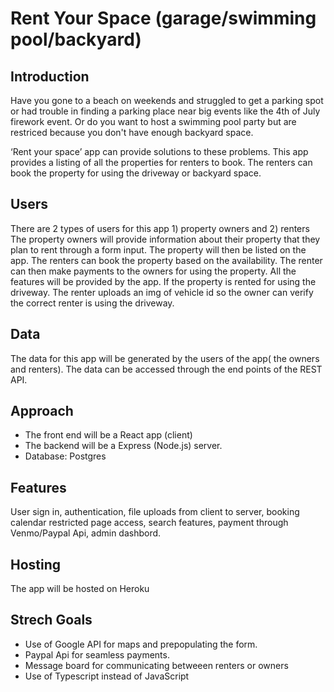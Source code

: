 # Rent Your Space (garage/swimming pool/backyard)

## Introduction
Have you gone to a beach on weekends and struggled to get a parking spot or 
had trouble in finding a parking place near big events like the 4th of July firework
event. Or do you want to host a swimming pool party but are restriced because you 
don't have enough backyard space. 

‘Rent your space’ app can provide solutions to these problems. This app provides a 
listing of all the properties for renters to book. The renters can book the 
property for using the driveway or backyard space.

## Users 
There are 2 types of users for this app 1) property owners and 2) renters
The property owners will provide information about their property that they 
plan to rent through a form input. The property will then be listed on the app. 
The renters can book the property based on the availability. The renter can then 
make payments to the owners for using the property. All the features will be provided
by the app. If the property is rented for using the driveway. The renter uploads an img of vehicle id so the owner can verify the correct renter is using the driveway.

## Data
The data for this app will be generated by the users of the app( the owners and
renters). The data can be accessed through the end points of the REST API. 


## Approach
* The front end will be a React app (client)
* The backend will be a Express (Node.js) server.
* Database: Postgres

## Features
User sign in, authentication, file uploads from client to server, booking calendar
restricted page access, search features, payment through Venmo/Paypal Api, admin 
dashbord.

## Hosting
The app will be hosted on Heroku

## Strech Goals
* Use of Google API for maps and prepopulating the form.
* Paypal Api for seamless payments.
* Message board for communicating betweeen renters or owners
* Use of Typescript instead of JavaScript

